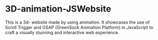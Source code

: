 # 3D-animation-JSWebsite

This is a 3d- website made by using animation. It showcases the use of Scroll Trigger and GSAP (GreenSock Animation Platform) in JavaScript to craft a visually stunning and interactive web experience.
